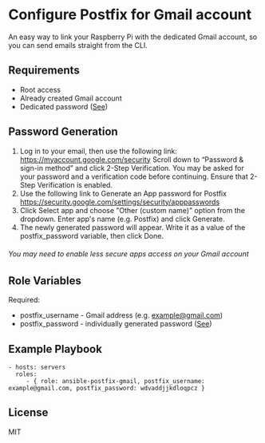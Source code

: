 Configure Postfix for Gmail account
=========

An easy way to link your Raspberry Pi with the dedicated Gmail account, so you can send emails straight from the CLI.


Requirements
------------

- Root access
- Already created Gmail account
- Dedicated password ([See](#password-generation))


Password Generation
--------------
1. Log in to your email, then use the following link:
https://myaccount.google.com/security
Scroll down to “Password & sign-in method” and
click 2-Step Verification. You may be asked for your password and
a verification code before continuing. Ensure that 2-Step Verification is enabled.
2. Use the following link to Generate an App password for Postfix
https://security.google.com/settings/security/apppasswords
3. Click Select app and choose "Other (custom name)" option from the dropdown. Enter app's name (e.g. Postfix) and click Generate.
4. The newly generated password will appear. Write it as a value of the postfix_password variable, then click Done.

###### You may need to enable less secure apps access on your Gmail account



Role Variables
--------------
Required:
- postfix_username - Gmail address (e.g. example@gmail.com)  
- postfix_password - individually generated password ([See](#password-generation))


Example Playbook
----------------

    - hosts: servers
      roles:
         - { role: ansible-postfix-gmail, postfix_username: example@gmail.com, postfix_password: wdvaddjjkdloqpcz }


License
-------

MIT
